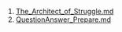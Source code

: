 1. [The_Architect_of_Struggle.md](gnosis/The_Architect_of_Struggle.md)
2. [QuestionAnswer_Prepare.md](gnosis/QuestionAnswer_Prepare.md)
